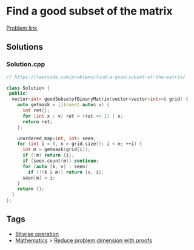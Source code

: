 # Find a good subset of the matrix

[Problem link](https://leetcode.com/problems/find-a-good-subset-of-the-matrix/)

## Solutions


### Solution.cpp
```cpp
// https://leetcode.com/problems/find-a-good-subset-of-the-matrix/

class Solution {
 public:
  vector<int> goodSubsetofBinaryMatrix(vector<vector<int>>& grid) {
    auto getmask = [](const auto& v) {
      int ret{};
      for (int x : v) ret = (ret << 1) | x;
      return ret;
    };

    unordered_map<int, int> seen;
    for (int i = 0, n = grid.size(); i < n; ++i) {
      int m = getmask(grid[i]);
      if (!m) return {i};
      if (seen.count(m)) continue;
      for (auto [k, v] : seen)
        if (!(k & m)) return {v, i};
      seen[m] = i;
    }
    return {};
  }
};
```
## Tags

* [Bitwise operation](/Collections/bitwise-operation.md#bitwise-operation)
* [Mathematics](/Collections/mathematics.md#mathematics) > [Reduce problem dimension with proofs](/Collections/mathematics.md#reduce-problem-dimension-with-proofs)
